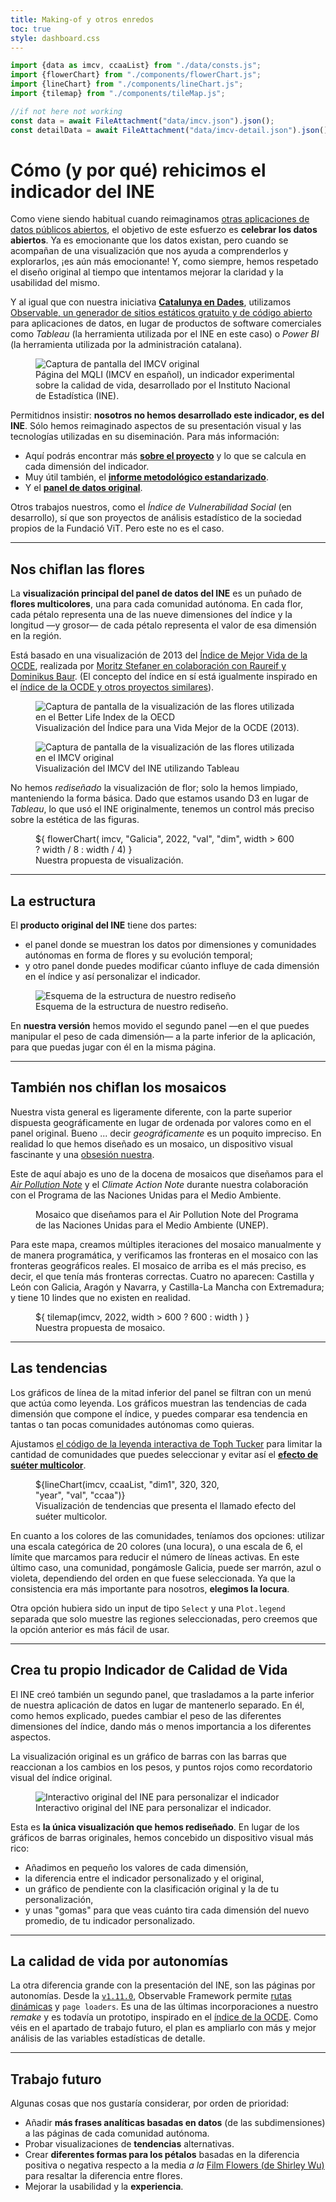 ```yaml
---
title: Making-of y otros enredos
toc: true
style: dashboard.css
---
```


```js
import {data as imcv, ccaaList} from "./data/consts.js";
import {flowerChart} from "./components/flowerChart.js";
import {lineChart} from "./components/lineChart.js";
import {tilemap} from "./components/tileMap.js";

//if not here not working
const data = await FileAttachment("data/imcv.json").json();
const detailData = await FileAttachment("data/imcv-detail.json").json();
```

# Cómo (y por qué) rehicimos el indicador del INE
Como viene siendo habitual cuando reimaginamos [otras aplicaciones de datos públicos abiertos](https://sequera.fndvit.org/), el objetivo de este esfuerzo es **celebrar los datos abiertos**. Ya es emocionante que los datos existan, pero cuando se acompañan de una visualización que nos ayuda a comprenderlos y explorarlos, ¡es aún más emocionante! Y, como siempre, hemos respetado el diseño original al tiempo que intentamos mejorar la claridad y la usabilidad del mismo.

Y al igual que con nuestra iniciativa **[Catalunya en Dades](https://catalunya-en-dades.fndvit.org/)**, utilizamos [Observable, un generador de sitios estáticos gratuito y de código abierto](https://github.com/observablehq/framework) para aplicaciones de datos, en lugar de productos de software comerciales como _Tableau_ (la herramienta utilizada por el INE en este caso) o _Power BI_ (la herramienta utilizada por la administración catalana).

<div class="figure-container">
  <figure>
    <img src="img/mqli_preview.png" alt="Captura de pantalla del IMCV original" />
    <figcaption>Página del MQLI (IMCV en español), un indicador experimental sobre la calidad de vida, desarrollado por el Instituto    Nacional de Estadística (INE).</figcaption>
  </figure>
</div>

Permitidnos insistir: **nosotros no hemos desarrollado este indicador, es del INE**. Sólo hemos reimaginado aspectos de su presentación visual y las tecnologías utilizadas en su diseminación. Para más información:
- Aquí podrás encontrar más [**sobre el proyecto**](https://www.ine.es/ss/Satellite?L=es_ES&c=INEPublicacion_C&cid=1259947308577&p=1254735110672&pagename=ProductosYServicios%2FPYSLayout&param1=PYSDetalleGratuitas) y lo que se calcula en cada dimensión del indicador.
- Muy útil también, el [**informe metodológico estandarizado**](https://www.ine.es/dynt3/metadatos/es/RespuestaDatos.htm?oe=30471).
- Y el [**panel de datos original**](https://www.ine.es/experimental/imcv/experimental_ind_multi_calidad_vida.htm).

Otros trabajos nuestros, como el *Índice de Vulnerabilidad Social* (en desarrollo), sí que son proyectos de análisis estadístico de la sociedad  propios de la Fundació ViT. Pero este no es el caso.

---
## **Nos chiflan** las flores
La **visualización principal del panel de datos del INE** es un puñado de **flores multicolores**, una para cada comunidad autónoma. En cada flor, cada pétalo representa una de las nueve dimensiones del índice y la longitud —y grosor— de cada pétalo representa el valor de esa dimensión en la región.

Está basado en una visualización de 2013 del [Índice de Mejor Vida de la OCDE](https://www.oecdbetterlifeindex.org/), realizada por [Moritz Stefaner en colaboración con Raureif y Dominikus Baur](https://truth-and-beauty.net/projects/oecd-better-life-index). (El concepto del índice en sí está igualmente inspirado en el [índice de la OCDE y otros proyectos similares](https://ine.es/experimental/imcv/exp_calidad_vida_multi.pdf)).

<div class="figure-container">
  <figure>
    <img src="img/oecd.png" alt="Captura de pantalla de la visualización de las flores utilizada en el Better Life Index de la OECD" />
    <figcaption>Visualización del Índice para una Vida Mejor de la OCDE (2013).</figcaption>
  </figure>
</div>

<div class="figure-container">
  <figure>
    <img src="img/imcv.png" alt="Captura de pantalla de la visualización de las flores utilizada en el IMCV original" />
    <figcaption>Visualización del IMCV del INE utilizando Tableau</figcaption>
  </figure>
</div>

No hemos _rediseñado_ la visualización de flor; solo la hemos limpiado, manteniendo la forma básica. Dado que estamos usando D3 en lugar de _Tableau_, lo que usó el INE originalmente, tenemos un control más preciso sobre la estética de las figuras.

<div class="figure-container">
  <figure>
    <div class="card center chart" style="margin: 0; max-width: 640px">
      ${
      flowerChart(
        imcv,
        "Galicia",
        2022,
        "val", 
        "dim",
        width > 600 ? width / 8 : width / 4)
      }
    </div>
    <figcaption>Nuestra propuesta de visualización.</figcaption>
  </figure>
</div>

---
## La estructura
El **producto original del INE** tiene dos partes: 
- el panel donde se muestran los datos por dimensiones y comunidades autónomas en forma de flores y su evolución temporal;
- y otro panel donde puedes modificar cúanto influye de cada dimensión en el índice y así personalizar el indicador.

<div class="figure-container" style="max-width:640px">
  <figure>
    <img src="img/structure.png" alt="Esquema de la estructura de nuestro rediseño" />
    <figcaption>Esquema de la estructura de nuestro rediseño.</figcaption>
  </figure>
</div>

En **nuestra versión** hemos movido el segundo panel —en el que puedes manipular el peso de cada dimensión— a la parte inferior de la aplicación, para que puedas jugar con él en la misma página.

---
## También **nos chiflan** los mosaicos
Nuestra vista general es ligeramente diferente, con la parte superior dispuesta geográficamente en lugar de ordenada por valores como en el panel original. Bueno ... decir *geográficamente* es un poquito impreciso. En realidad lo que hemos diseñado es un mosaico, un dispositivo visual fascinante y una [obsesión nuestra](https://github.com/fndvit/barfi).

Este de aquí abajo es uno de la docena de mosaicos que diseñamos para el [*Air Pollution Note*](https://www.unep.org/interactives/air-pollution-note/) y el *Climate Action Note* durante nuestra colaboración con el Programa de las Naciones Unidas para el Medio Ambiente.

<div class="figure-container">
  <figure>
    <script async src='https://www.unep.org/interactives/air-pollution-note/embed.js' data-embed='policies'></script>
    <figcaption>Mosaico que diseñamos para el Air Pollution Note del Programa de las Naciones Unidas para el Medio Ambiente (UNEP).</figcaption>
  </figure>
</div>

Para este mapa, creamos múltiples iteraciones del mosaico manualmente y de manera programática, y verificamos las fronteras en el mosaico con las fronteras geográficos reales. El mosaico de arriba es el más preciso, es decir, el que tenía más fronteras correctas. Cuatro no aparecen: Castilla y León con Galicia, Aragón y Navarra, y Castilla-La Mancha con Extremadura; y tiene 10 lindes que no existen en realidad.

<div class="figure-container" >
  <figure>
    <div class="card center chart" style="margin: 0" >
      ${
          tilemap(imcv, 2022, width > 600 ? 600 : width )
      }
    </div>
    <figcaption>Nuestra propuesta de mosaico.</figcaption>
  </figure>
</div>

---
## Las tendencias
Los gráficos de línea de la mitad inferior del panel se filtran con un menú que actúa como leyenda. Los gráficos muestran las tendencias de cada dimensión que compone el índice, y puedes comparar esa tendencia en tantas o tan pocas comunidades autónomas como quieras.

Ajustamos [el código de la leyenda interactiva de Toph Tucker](https://observablehq.com/@tophtucker/interactive-plot-legend) para limitar la cantidad de comunidades que puedes seleccionar y evitar así el **[efecto de suéter multicolor](https://www.westknits.com/products/rain-or-shine-sweater)**.

<div class="figure-container">
  <figure>
    <div class="card chart" style="max-width: 320px" >
        ${lineChart(imcv, ccaaList, "dim1", 320, 320, "year", "val", "ccaa")}
    </div>
    <figcaption>Visualización de tendencias que presenta el llamado efecto del suéter multicolor.</figcaption>
  </figure>
</div>

En cuanto a los colores de las comunidades, teníamos dos opciones: utilizar una escala categórica de 20 colores (una locura), o una escala de 6, el límite que marcamos para reducir el número de líneas activas. En este último caso, una comunidad, pongámosle Galicia, puede ser marrón, azul o violeta, dependiendo del orden en que fuese seleccionada. Ya que la consistencia era más importante para nosotros, **elegimos la locura**.

Otra opción hubiera sido un input de tipo `Select` y una `Plot.legend` separada que solo muestre las regiones seleccionadas, pero creemos que la opción anterior es más fácil de usar.

---
## Crea tu propio Indicador de Calidad de Vida
El INE creó también un segundo panel, que trasladamos a la parte inferior de nuestra aplicación de datos en lugar de mantenerlo separado. En él, como hemos explicado, puedes cambiar el peso de las diferentes dimensiones del índice, dando más o menos importancia a los diferentes aspectos.

La visualización original es un gráfico de barras con las barras que reaccionan a los cambios en los pesos, y puntos rojos como recordatorio visual del índice original.

<div class="figure-container">
  <figure>
    <img src="img/custom.png" alt="Interactivo original del INE para personalizar el indicador" />
    <figcaption>Interactivo original del INE para personalizar el indicador.</figcaption>
  </figure>
</div>

Esta es **la única visualización que hemos rediseñado**. En lugar de los gráficos de barras originales, hemos concebido un dispositivo visual más rico:
- Añadimos en pequeño los valores de cada dimensión,
- la diferencia entre el indicador personalizado y el original,
- un gráfico de pendiente con la clasificación original y la de tu personalización,
- y unas "gomas" para que veas cuánto tira cada dimensión del nuevo promedio, de tu indicador personalizado.

---
## La calidad de vida por autonomías
La otra diferencia grande con la presentación del INE, son las páginas por autonomías. Desde la [`v1.11.0`](https://github.com/observablehq/framework/releases/tag/v1.11.0), Observable Framework permite [rutas dinámicas](https://observablehq.com/framework/params) y `page loaders`. Es una de las últimas incorporaciones a nuestro _remake_ y es todavía un prototipo, inspirado en el [índice de la OCDE](https://www.oecdbetterlifeindex.org/countries/poland/). Como véis en el apartado de trabajo futuro, el plan es ampliarlo con más y mejor análisis de las variables estadísticas de detalle. 

---
## Trabajo futuro
Algunas cosas que nos gustaría considerar, por orden de prioridad:

- Añadir **más frases analíticas basadas en datos** (de las subdimensiones) a las páginas de cada comunidad autónoma.
- Probar visualizaciones de **tendencias** alternativas.
- Crear **diferentes formas para los pétalos** basadas en la diferencia positiva o negativa respecto a la media _a la_ [Film Flowers (de Shirley Wu)](https://shirleywu.studio/filmflowers/) para resaltar la diferencia entre flores.
- Mejorar la usabilidad y la **experiencia**.